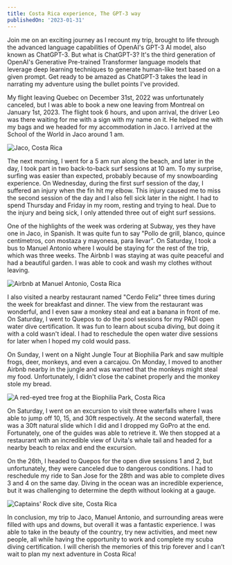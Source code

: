 ```yaml
---
title: Costa Rica experience, The GPT-3 way
publishedOn: '2023-01-31'
---
```


Join me on an exciting journey as I recount my trip, brought to life through the advanced language capabilities of OpenAI's GPT-3 AI model, also known as ChatGPT-3. But what is ChatGPT-3? It's the third generation of OpenAI's Generative Pre-trained Transformer language models that leverage deep learning techniques to generate human-like text based on a given prompt. Get ready to be amazed as ChatGPT-3 takes the lead in narrating my adventure using the bullet points I've provided.

My flight leaving Quebec on December 31st, 2022 was unfortunately canceled, but I was able to book a new one leaving from Montreal on January 1st, 2023. The flight took 6 hours, and upon arrival, the driver Leo was there waiting for me with a sign with my name on it. He helped me with my bags and we headed for my accommodation in Jaco. I arrived at the School of the World in Jaco around 1 am.

![Jaco, Costa Rica](/images/posts/costa-rica-experience-the-gpt3-way/jaco.jpg "Jaco, Costa Rica")

The next morning, I went for a 5 am run along the beach, and later in the day, I took part in two back-to-back surf sessions at 10 am. To my surprise, surfing was easier than expected, probably because of my snowboarding experience. On Wednesday, during the first surf session of the day, I suffered an injury when the fin hit my elbow. This injury caused me to miss the second session of the day and I also fell sick later in the night. I had to spend Thursday and Friday in my room, resting and trying to heal. Due to the injury and being sick, I only attended three out of eight surf sessions.

One of the highlights of the week was ordering at Subway, yes they have one in Jaco, in Spanish. It was quite fun to say "Pollo de grill, blanco, quince centímetros, con mostaza y mayonesa, para llevar". On Saturday, I took a bus to Manuel Antonio where I would be staying for the rest of the trip, which was three weeks. The Airbnb I was staying at was quite peaceful and had a beautiful garden. I was able to cook and wash my clothes without leaving.

![Airbnb at Manuel Antonio, Costa Rica](/images/posts/costa-rica-experience-the-gpt3-way/airbnb-garden.webp "Airbnb at Manuel Antonio, Costa Rica")

I also visited a nearby restaurant named "Cerdo Feliz" three times during the week for breakfast and dinner. The view from the restaurant was wonderful, and I even saw a monkey steal and eat a banana in front of me. On Saturday, I went to Quepos to do the pool sessions for my PADI open water dive certification. It was fun to learn about scuba diving, but doing it with a cold wasn't ideal. I had to reschedule the open water dive sessions for later when I hoped my cold would pass.

On Sunday, I went on a Night Jungle Tour at Biophilia Park and saw multiple frogs, deer, monkeys, and even a carcajou. On Monday, I moved to another Airbnb nearby in the jungle and was warned that the monkeys might steal my food. Unfortunately, I didn't close the cabinet properly and the monkey stole my bread.

![A red-eyed tree frog at the Biophilia Park, Costa Rica](/images/posts/costa-rica-experience-the-gpt3-way/biophilia-park.jpg "A red-eyed tree frog at the Biophilia Park, Costa Rica")

On Saturday, I went on an excursion to visit three waterfalls where I was able to jump off 10, 15, and 30ft respectively. At the second waterfall, there was a 30ft natural slide which I did and I dropped my GoPro at the end. Fortunately, one of the guides was able to retrieve it. We then stopped at a restaurant with an incredible view of Uvita's whale tail and headed for a nearby beach to relax and end the excursion.

On the 26th, I headed to Quepos for the open dive sessions 1 and 2, but unfortunately, they were canceled due to dangerous conditions. I had to reschedule my ride to San Jose for the 28th and was able to complete dives 3 and 4 on the same day. Diving in the ocean was an incredible experience, but it was challenging to determine the depth without looking at a gauge.

![Captains' Rock dive site, Costa Rica](/images/posts/costa-rica-experience-the-gpt3-way/open-water-dive.jpg "Captains' Rock dive site, Costa Rica")

In conclusion, my trip to Jaco, Manuel Antonio, and surrounding areas were filled with ups and downs, but overall it was a fantastic experience. I was able to take in the beauty of the country, try new activities, and meet new people, all while having the opportunity to work and complete my scuba diving certification. I will cherish the memories of this trip forever and I can’t wait to plan my next adventure in Costa Rica!